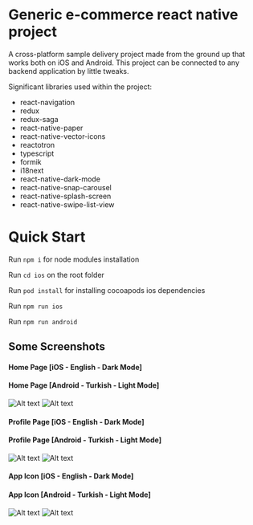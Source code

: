 # Generic e-commerce react native project

A cross-platform sample delivery project made from the ground up that works both on iOS and Android. This project can be connected to any backend application by little tweaks.

Significant libraries used within the project:
- react-navigation
- redux
- redux-saga
- react-native-paper
- react-native-vector-icons
- reactotron
- typescript
- formik
- i18next
- react-native-dark-mode
- react-native-snap-carousel
- react-native-splash-screen
- react-native-swipe-list-view

# Quick Start


Run `npm i` for node modules installation

Run `cd ios` on the root folder

Run `pod install` for installing cocoapods ios dependencies

Run `npm run ios`

Run `npm run android`

## Some Screenshots
 #### Home Page [iOS - English - Dark Mode]
 #### Home Page [Android - Turkish - Light Mode]
 ![Alt text](docs/images/home_ios.png)
 ![Alt text](docs/images/home_android.png)

 #### Profile Page [iOS - English - Dark Mode]
 #### Profile Page [Android - Turkish - Light Mode]
 ![Alt text](docs/images/profile_ios.png)
 ![Alt text](docs/images/profile_android.png)
 
 #### App Icon [iOS - English - Dark Mode] 
 #### App Icon [Android - Turkish - Light Mode]
  ![Alt text](docs/images/icon_ios.png)
  ![Alt text](docs/images/icon_android.png)